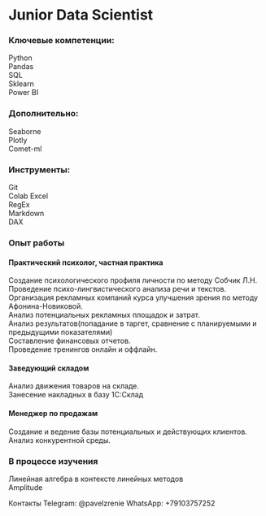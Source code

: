 # Junior Data Scientist
### Ключевые компетенции:
Python   
Pandas  
SQL  
Sklearn  
Power BI  
### Дополнительно:
Seaborne  
Plotly  
Comet-ml  
### Инструменты:
Git  
Colab 
Excel  
RegEx  
Markdown  
DAX  
### Опыт работы  
#### Практический психолог, частная практика
Создание психологического профиля личности по методу Собчик Л.Н.  
Проведение психо-лингвистического анализа речи и текстов.  
Организация рекламных компаний курса улучшения зрения по методу Афонина-Новиковой.   
Анализ потенциальных рекламных площадок и затрат.  
Анализ результатов(попадание в таргет, сравнение с планируемыми и предыдущими показателями)  
Составление финансовых отчетов.  
Проведение тренингов онлайн и оффлайн.   
#### Заведующий складом  
Анализ движения товаров на складе.  
Занесение накладных в базу 1С:Склад  
#### Менеджер по продажам  
Создание и ведение базы потенциальных и действующих клиентов.   
Анализ конкурентной среды.
### В процессе изучения  
Линейная алгебра в контексте линейных методов   
Amplitude

Контакты
Telegram: @pavelzrenie
WhatsApp: +79103757252

 

